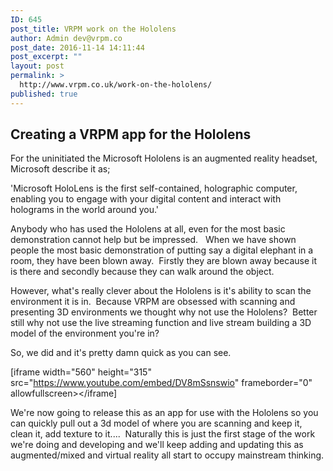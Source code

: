 ```yaml
---
ID: 645
post_title: VRPM work on the Hololens
author: Admin dev@vrpm.co
post_date: 2016-11-14 14:11:44
post_excerpt: ""
layout: post
permalink: >
  http://www.vrpm.co.uk/work-on-the-hololens/
published: true
---
```

<h2>Creating a VRPM app for the Hololens</h2>
For the uninitiated the Microsoft Hololens is an augmented reality headset, Microsoft describe it as;

'Microsoft HoloLens is the first self-contained, holographic computer, enabling you to engage with your digital content and interact with holograms in the world around you.'

Anybody who has used the Hololens at all, even for the most basic demonstration cannot help but be impressed.   When we have shown people the most basic demonstration of putting say a digital elephant in a room, they have been blown away.  Firstly they are blown away because it is there and secondly because they can walk around the object.

However, what's really clever about the Hololens is it's ability to scan the environment it is in.  Because VRPM are obsessed with scanning and presenting 3D environments we thought why not use the Hololens?  Better still why not use the live streaming function and live stream building a 3D model of the environment you're in?

So, we did and it's pretty damn quick as you can see.

[iframe width="560" height="315" src="https://www.youtube.com/embed/DV8mSsnswio" frameborder="0" allowfullscreen&gt;&lt;/iframe]

We're now going to release this as an app for use with the Hololens so you can quickly pull out a 3d model of where you are scanning and keep it, clean it, add texture to it....  Naturally this is just the first stage of the work we're doing and developing and we'll keep adding and updating this as augmented/mixed and virtual reality all start to occupy mainstream thinking.

&nbsp;